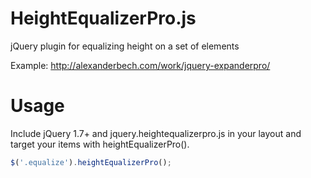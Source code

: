 HeightEqualizerPro.js
==================

jQuery plugin for equalizing height on a set of elements

Example: http://alexanderbech.com/work/jquery-expanderpro/

Usage
==================
Include jQuery 1.7+ and jquery.heightequalizerpro.js in your layout and target your items with heightEqualizerPro().
```javascript
$('.equalize').heightEqualizerPro();
```
